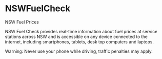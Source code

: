 # NSWFuelCheck

NSW Fuel Prices

NSW Fuel Check provides real-time information about fuel prices at service stations across NSW and is accessible on any device connected to the internet, including smartphones, tablets, desk top computers and laptops.

Warning: Never use your phone while driving, traffic penalties may apply.
